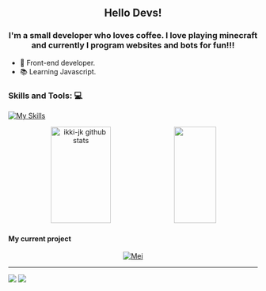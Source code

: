 
<h2 align="center"> Hello Devs!</h2>
<h3 align="center">I'm a small developer who loves coffee. I love playing minecraft and currently I program websites and bots for fun!!!</h3>

- 🎨 Front-end developer.
- 📚 Learning Javascript.

### Skills and Tools: 💻
[![My Skills](https://skillicons.dev/icons?i=js,html,css,discordjs,git,vscode)](https://skillicons.dev)

<div align="center">  
  <img width="49%" height="195px" src="https://github-readme-stats.vercel.app/api?username=ikki-jk&show_icons=true&hide_border=true&title_color=8A53B1FF&icon_color=8A53B1FF&text_color=c9d1d9&bg_color=0d1117" alt="ikki-jk github stats" /> 
  <img width="41%" height="195px" src="https://github-readme-stats.vercel.app/api/top-langs/?username=ikki-jk&layout=compact&hide_border=true&title_color=8A53B1FF&text_color=8A53B1FF&bg_color=0d1117" />
</div>

#### My current project
<p align=center>
   <a href="https://github.com/ikki-jk/Mei" target="_blank">
  <img src="https://github-readme-stats.vercel.app/api/pin/?username=ikki-jk&repo=Mei&hide_border=true&title_color=8A53B1FF&text_color=ffffff&icon_color=8A53B1FF&bg_color=0D1117" alt="Mei" ></a><br>
</p>

---
<a href="https://www.instagram.com/eu.ikki/"><img src="https://img.shields.io/badge/-Instagram-2f3136?style=for-the-badge&logo=instagram&logoColor=white" target="_blank"></a>
<a href="https://discord.com/invite/wQGtXQfUTe" target="_blank"><img src="https://img.shields.io/badge/Discord-2f3136?style=for-the-badge&logo=discord&logoColor=white" target="_blank"></a>
